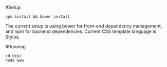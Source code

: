 #Setup
```
npm install && bower install
```
The current setup is using bower for front-end dependency management, and npm for backend dependencies. Current CSS template language is Stylus.

#Running
```
cd bin/
node www
```
